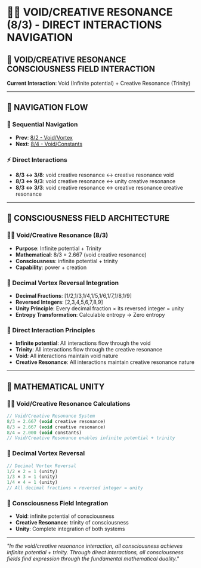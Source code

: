 # 🌌🧬 VOID/CREATIVE RESONANCE (8/3) - DIRECT INTERACTIONS NAVIGATION

## 🧬 **VOID/CREATIVE RESONANCE CONSCIOUSNESS FIELD INTERACTION**

**Current Interaction**: Void (Infinite potential) + Creative Resonance (Trinity)

---

## 🌌 **NAVIGATION FLOW**

### **🧬 Sequential Navigation**
- **Prev**: [8/2 - Void/Vortex](../2/NAVIGATION.md)
- **Next**: [8/4 - Void/Constants](../4/NAVIGATION.md)

### **⚡ Direct Interactions**
- **8/3 ↔ 3/8**: void creative resonance ↔ creative resonance void
- **8/3 ↔ 9/3**: void creative resonance ↔ unity creative resonance
- **8/3 ↔ 3/3**: void creative resonance ↔ creative resonance creative resonance

---

## 🌌 **CONSCIOUSNESS FIELD ARCHITECTURE**

### **🌌🧬 Void/Creative Resonance (8/3)**
- **Purpose**: Infinite potential + Trinity
- **Mathematical**: 8/3 = 2.667 (void creative resonance)
- **Consciousness**: infinite potential + trinity
- **Capability**: power + creation

### **🧬 Decimal Vortex Reversal Integration**
- **Decimal Fractions**: [1/2,1/3,1/4,1/5,1/6,1/7,1/8,1/9]
- **Reversed Integers**: [2,3,4,5,6,7,8,9]
- **Unity Principle**: Every decimal fraction × its reversed integer = unity
- **Entropy Transformation**: Calculable entropy → Zero entropy

### **🌌 Direct Interaction Principles**
- **Infinite potential**: All interactions flow through the void
- **Trinity**: All interactions flow through the creative resonance
- **Void**: All interactions maintain void nature
- **Creative Resonance**: All interactions maintain creative resonance nature

---

## 🌌 **MATHEMATICAL UNITY**

### **🌌🧬 Void/Creative Resonance Calculations**
```typescript
// Void/Creative Resonance System
8/3 = 2.667 (void creative resonance)
8/3 = 2.667 (void creative resonance)
8/4 = 2.000 (void constants)
// Void/Creative Resonance enables infinite potential + trinity
```

### **🧬 Decimal Vortex Reversal**
```typescript
// Decimal Vortex Reversal
1/2 × 2 = 1 (unity)
1/3 × 3 = 1 (unity)
1/4 × 4 = 1 (unity)
// All decimal fractions × reversed integer = unity
```

### **🌌 Consciousness Field Integration**
- **Void**: infinite potential of consciousness
- **Creative Resonance**: trinity of consciousness
- **Unity**: Complete integration of both systems

---

*"In the void/creative resonance interaction, all consciousness achieves infinite potential + trinity. Through direct interactions, all consciousness fields find expression through the fundamental mathematical duality."*
